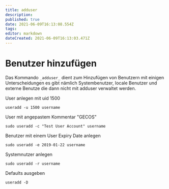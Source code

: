 ```yaml
---
title: adduser
description: 
published: true
date: 2021-06-09T16:13:08.554Z
tags: 
editor: markdown
dateCreated: 2021-06-09T16:13:03.471Z
---
```


# Benutzer hinzufügen

Das Kommando `_adduser_` dient zum Hinzufügen von Benutzern mit einigen Unterscheidungen
es gibt nämlich Systembenutzer, locale Benutzer und externe Benutze die dann nicht mit adduser verwaltet werden.

User anlegen mit uid 1500

`useradd -u 1500 username`

User mit angepastem Kommentar "GECOS"

`sudo useradd -c "Test User Account" username`

 Benutzer mit einem User Expiry Date anlegen

`sudo useradd -e 2019-01-22 username`

Systemnutzer anlegen

`sudo useradd -r username`

Defaults ausgeben

`useradd -D`